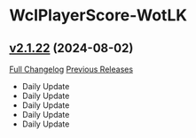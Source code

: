 # WclPlayerScore-WotLK

## [v2.1.22](https://github.com/icaca/WclPlayerScore-WotLK/tree/v2.1.22) (2024-08-02)
[Full Changelog](https://github.com/icaca/WclPlayerScore-WotLK/commits/v2.1.22) [Previous Releases](https://github.com/icaca/WclPlayerScore-WotLK/releases)

- Daily Update  
- Daily Update  
- Daily Update  
- Daily Update  
- Daily Update  
